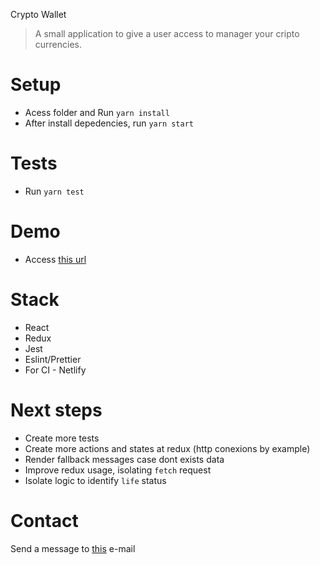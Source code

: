 Crypto Wallet

> A small application to give a user access to manager your cripto currencies.

# Setup

- Acess folder and Run `yarn install`
- After install depedencies, run `yarn start`

# Tests

- Run `yarn test`

# Demo

- Access [this url](https://breaking-bad-characters.netlify.com/)

# Stack

- React
- Redux
- Jest
- Eslint/Prettier
- For CI - Netlify

# Next steps

- Create more tests
- Create more actions and states at redux (http conexions by example)
- Render fallback messages case dont exists data
- Improve redux usage, isolating `fetch` request
- Isolate logic to identify `life` status

# Contact

Send a message to [this](yanmagale@gmail.com) e-mail
